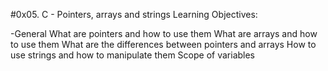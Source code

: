 #0x05. C - Pointers, arrays and strings
Learning Objectives:


-General
What are pointers and how to use them
What are arrays and how to use them
What are the differences between pointers and arrays
How to use strings and how to manipulate them
Scope of variables
